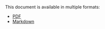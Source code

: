 This document is available in multiple formats:
* [PDF](instructions.pdf)
* [Markdown](instructions.md)

